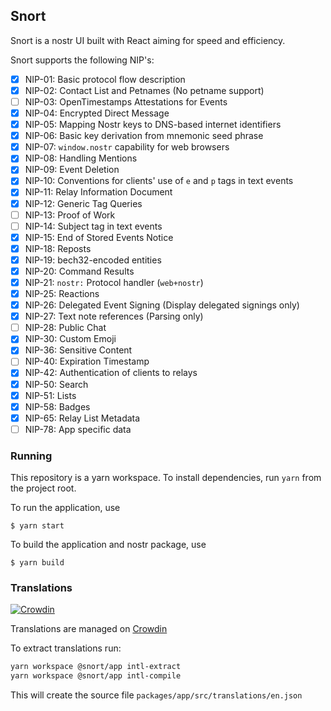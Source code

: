 ## Snort

Snort is a nostr UI built with React aiming for speed and efficiency.

Snort supports the following NIP's:

- [x] NIP-01: Basic protocol flow description
- [x] NIP-02: Contact List and Petnames (No petname support)
- [ ] NIP-03: OpenTimestamps Attestations for Events
- [x] NIP-04: Encrypted Direct Message
- [x] NIP-05: Mapping Nostr keys to DNS-based internet identifiers
- [x] NIP-06: Basic key derivation from mnemonic seed phrase
- [x] NIP-07: `window.nostr` capability for web browsers
- [x] NIP-08: Handling Mentions
- [x] NIP-09: Event Deletion
- [x] NIP-10: Conventions for clients' use of `e` and `p` tags in text events
- [x] NIP-11: Relay Information Document
- [x] NIP-12: Generic Tag Queries
- [ ] NIP-13: Proof of Work
- [ ] NIP-14: Subject tag in text events
- [x] NIP-15: End of Stored Events Notice
- [x] NIP-18: Reposts
- [x] NIP-19: bech32-encoded entities
- [x] NIP-20: Command Results
- [x] NIP-21: `nostr:` Protocol handler (`web+nostr`)
- [x] NIP-25: Reactions
- [x] NIP-26: Delegated Event Signing (Display delegated signings only)
- [x] NIP-27: Text note references (Parsing only)
- [ ] NIP-28: Public Chat
- [x] NIP-30: Custom Emoji
- [x] NIP-36: Sensitive Content
- [ ] NIP-40: Expiration Timestamp
- [x] NIP-42: Authentication of clients to relays
- [x] NIP-50: Search
- [x] NIP-51: Lists
- [x] NIP-58: Badges
- [x] NIP-65: Relay List Metadata
- [ ] NIP-78: App specific data

### Running

This repository is a yarn workspace. To install dependencies, run `yarn` from the project root.

To run the application, use

```
$ yarn start
```

To build the application and nostr package, use

```
$ yarn build
```

### Translations

[![Crowdin](https://badges.crowdin.net/snort/localized.svg)](https://crowdin.com/project/snort)

Translations are managed on [Crowdin](https://crowdin.com/project/snort)

To extract translations run:
```bash
yarn workspace @snort/app intl-extract
yarn workspace @snort/app intl-compile
```

This will create the source file `packages/app/src/translations/en.json`
